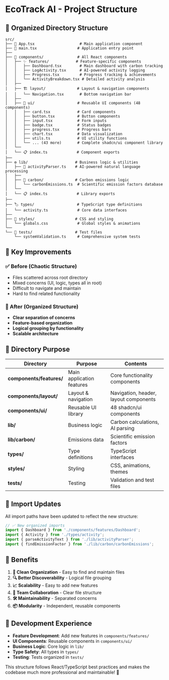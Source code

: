 # EcoTrack AI - Project Structure

## 📁 Organized Directory Structure

```
src/
├── 📱 App.tsx                    # Main application component
├── 🚀 main.tsx                  # Application entry point
├── 
├── 🎯 components/               # All React components
│   ├── ✨ features/            # Feature-specific components
│   │   ├── Dashboard.tsx        # Main dashboard with carbon tracking
│   │   ├── LogActivity.tsx      # AI-powered activity logging
│   │   ├── Progress.tsx         # Progress tracking & achievements
│   │   └── ActivityBreakdown.tsx # Detailed activity analysis
│   ├── 
│   ├── 🏗️ layout/              # Layout & navigation components
│   │   └── Navigation.tsx       # Bottom navigation bar
│   ├── 
│   ├── 🎨 ui/                   # Reusable UI components (48 components)
│   │   ├── card.tsx            # Card components
│   │   ├── button.tsx          # Button components
│   │   ├── input.tsx           # Form inputs
│   │   ├── badge.tsx           # Status badges
│   │   ├── progress.tsx        # Progress bars
│   │   ├── chart.tsx           # Data visualization
│   │   ├── utils.ts            # UI utility functions
│   │   └── ... (43 more)       # Complete shadcn/ui component library
│   └── 
│   └── 📋 index.ts             # Component exports
├── 
├── ⚙️ lib/                     # Business logic & utilities
│   ├── 🧠 activityParser.ts    # AI-powered natural language processing
│   ├── 
│   ├── 🌱 carbon/              # Carbon emissions logic
│   │   └── carbonEmissions.ts  # Scientific emission factors database
│   └── 
│   └── 📋 index.ts             # Library exports
├── 
├── 🏷️ types/                   # TypeScript type definitions
│   └── activity.ts             # Core data interfaces
├── 
├── 🎨 styles/                  # CSS and styling
│   └── globals.css             # Global styles & animations
└── 
└── 🧪 tests/                   # Test files
    └── systemValidation.ts     # Comprehensive system tests
```

## 🎯 Key Improvements

### ✅ Before (Chaotic Structure)
- Files scattered across root directory
- Mixed concerns (UI, logic, types all in root)
- Difficult to navigate and maintain
- Hard to find related functionality

### 🚀 After (Organized Structure)
- **Clear separation of concerns**
- **Feature-based organization**
- **Logical grouping by functionality**
- **Scalable architecture**

## 📂 Directory Purpose

| Directory | Purpose | Contents |
|-----------|---------|----------|
| **components/features/** | Main application features | Core functionality components |
| **components/layout/** | Layout & navigation | Navigation, header, layout components |
| **components/ui/** | Reusable UI library | 48 shadcn/ui components |
| **lib/** | Business logic | Carbon calculations, AI parsing |
| **lib/carbon/** | Emissions data | Scientific emission factors |
| **types/** | Type definitions | TypeScript interfaces |
| **styles/** | Styling | CSS, animations, themes |
| **tests/** | Testing | Validation and test files |

## 🔄 Import Updates

All import paths have been updated to reflect the new structure:

```typescript
// ✅ New organized imports
import { Dashboard } from './components/features/Dashboard';
import { Activity } from './types/activity';
import { parseActivityText } from './lib/activityParser';
import { findEmissionFactor } from './lib/carbon/carbonEmissions';
```

## 🎯 Benefits

1. **🧹 Clean Organization** - Easy to find and maintain files
2. **🔍 Better Discoverability** - Logical file grouping
3. **📈 Scalability** - Easy to add new features
4. **🤝 Team Collaboration** - Clear file structure
5. **🛠️ Maintainability** - Separated concerns
6. **📦 Modularity** - Independent, reusable components

## 🚀 Development Experience

- **Feature Development**: Add new features in `components/features/`
- **UI Components**: Reusable components in `components/ui/`
- **Business Logic**: Core logic in `lib/`
- **Type Safety**: All types in `types/`
- **Testing**: Tests organized in `tests/`

This structure follows React/TypeScript best practices and makes the codebase much more professional and maintainable! 🎉